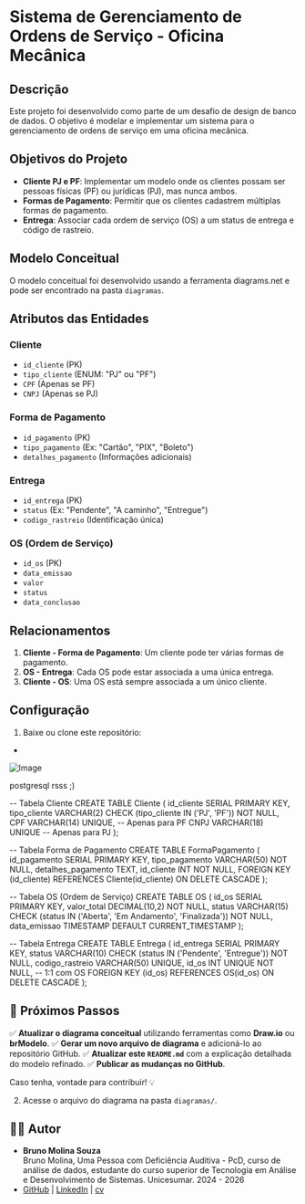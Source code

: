 # Sistema de Gerenciamento de Ordens de Serviço - Oficina Mecânica

## Descrição

Este projeto foi desenvolvido como parte de um desafio de design de banco de dados. O objetivo é modelar e implementar um sistema para o gerenciamento de ordens de serviço em uma oficina mecânica. 

## Objetivos do Projeto

- **Cliente PJ e PF**: Implementar um modelo onde os clientes possam ser pessoas físicas (PF) ou jurídicas (PJ), mas nunca ambos.
- **Formas de Pagamento**: Permitir que os clientes cadastrem múltiplas formas de pagamento.
- **Entrega**: Associar cada ordem de serviço (OS) a um status de entrega e código de rastreio.

## Modelo Conceitual

O modelo conceitual foi desenvolvido usando a ferramenta diagrams.net e pode ser encontrado na pasta `diagramas`.

## Atributos das Entidades

### Cliente
- `id_cliente` (PK)
- `tipo_cliente` (ENUM: "PJ" ou "PF")
- `CPF` (Apenas se PF)
- `CNPJ` (Apenas se PJ)

### Forma de Pagamento
- `id_pagamento` (PK)
- `tipo_pagamento` (Ex: "Cartão", "PIX", "Boleto")
- `detalhes_pagamento` (Informações adicionais)

### Entrega
- `id_entrega` (PK)
- `status` (Ex: "Pendente", "A caminho", "Entregue")
- `codigo_rastreio` (Identificação única)

### OS (Ordem de Serviço)
- `id_os` (PK)
- `data_emissao`
- `valor`
- `status`
- `data_conclusao`

## Relacionamentos

1. **Cliente - Forma de Pagamento**: Um cliente pode ter várias formas de pagamento.
2. **OS - Entrega**: Cada OS pode estar associada a uma única entrega.
3. **Cliente - OS**: Uma OS está sempre associada a um único cliente.

## Configuração

1. Baixe ou clone este repositório:

- 
![Image](https://github.com/user-attachments/assets/e4b52899-bebd-4011-9a9b-ab980df897e1)

 postgresql rsss ;)

-- Tabela Cliente
CREATE TABLE Cliente (
    id_cliente SERIAL PRIMARY KEY,
    tipo_cliente VARCHAR(2) CHECK (tipo_cliente IN ('PJ', 'PF')) NOT NULL,
    CPF VARCHAR(14) UNIQUE,  -- Apenas para PF
    CNPJ VARCHAR(18) UNIQUE  -- Apenas para PJ
);

-- Tabela Forma de Pagamento
CREATE TABLE FormaPagamento (
    id_pagamento SERIAL PRIMARY KEY,
    tipo_pagamento VARCHAR(50) NOT NULL,
    detalhes_pagamento TEXT,
    id_cliente INT NOT NULL,
    FOREIGN KEY (id_cliente) REFERENCES Cliente(id_cliente) ON DELETE CASCADE
);

-- Tabela OS (Ordem de Serviço)
CREATE TABLE OS (
    id_os SERIAL PRIMARY KEY,
    valor_total DECIMAL(10,2) NOT NULL,
    status VARCHAR(15) CHECK (status IN ('Aberta', 'Em Andamento', 'Finalizada')) NOT NULL,
    data_emissao TIMESTAMP DEFAULT CURRENT_TIMESTAMP
);

-- Tabela Entrega
CREATE TABLE Entrega (
    id_entrega SERIAL PRIMARY KEY,
    status VARCHAR(10) CHECK (status IN ('Pendente', 'Entregue')) NOT NULL,
    codigo_rastreio VARCHAR(50) UNIQUE,
    id_os INT UNIQUE NOT NULL,  -- 1:1 com OS
    FOREIGN KEY (id_os) REFERENCES OS(id_os) ON DELETE CASCADE
);


## 🚀 Próximos Passos
✅ **Atualizar o diagrama conceitual** utilizando ferramentas como **Draw.io** ou **brModelo**.
✅ **Gerar um novo arquivo de diagrama** e adicioná-lo ao repositório GitHub.
✅ **Atualizar este `README.md`** com a explicação detalhada do modelo refinado.
✅ **Publicar as mudanças no GitHub**.

Caso tenha, vontade para contribuir! 💡

2. Acesse o arquivo do diagrama na pasta `diagramas/`.

## 👨‍💻 Autor
- **Bruno Molina Souza**  
Bruno Molina, Uma Pessoa com Deficiência Auditiva - PcD, curso de análise de dados,
estudante do curso superior de Tecnologia em Análise e Desenvolvimento de Sistemas. Unicesumar. 2024 - 2026
- [GitHub](https://github.com/brumab) | [LinkedIn](https://www.linkedin.com/in/brumab1122/) | [cv](https://brumab.github.io/cur/)


